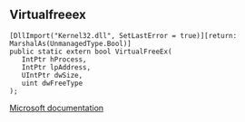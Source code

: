 ## Virtualfreeex

```
[DllImport("Kernel32.dll", SetLastError = true)][return: MarshalAs(UnmanagedType.Bool)]
public static extern bool VirtualFreeEx(
   IntPtr hProcess,
   IntPtr lpAddress,
   UIntPtr dwSize,
   uint dwFreeType
);
```

[Microsoft documentation](https://docs.microsoft.com/en-us/windows/win32/api/memoryapi/nf-memoryapi-virtualfreeex)
